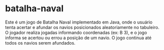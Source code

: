 # batalha-naval
Este é um jogo de Batalha Naval implementado em Java, onde o usuário tenta acertar e afundar os navios posicionados aleatoriamente no tabuleiro. O jogador realiza jogadas informando coordenadas (ex: B 3), e o jogo informa se acertou ou errou a posição de um navio. O jogo continua até todos os navios serem afundados.
